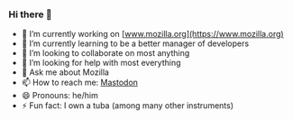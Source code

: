 ### Hi there 👋

- 🔭 I’m currently working on [www.mozilla.org](https://www.mozilla.org)
- 🌱 I’m currently learning to be a better manager of developers
- 👯 I’m looking to collaborate on most anything
- 🤔 I’m looking for help with most everything
- 💬 Ask me about Mozilla
- 📫 How to reach me: <a rel="me" href="https://mastodon.social/@pmac">Mastodon</a>
- 😄 Pronouns: he/him
- ⚡ Fun fact: I own a tuba (among many other instruments)
